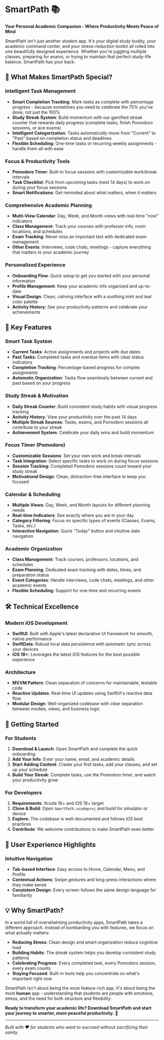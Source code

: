 # SmartPath 📚

**Your Personal Academic Companion - Where Productivity Meets Peace of Mind**

SmartPath isn't just another student app. It's your digital study buddy, your academic command center, and your stress-reduction toolkit all rolled into one beautifully designed experience. Whether you're juggling multiple classes, preparing for exams, or trying to maintain that perfect study-life balance, SmartPath has your back.

## 🌟 What Makes SmartPath Special?

### **Intelligent Task Management**
- **Smart Completion Tracking**: Mark tasks as complete with percentage progress - because sometimes you need to celebrate the 75% you've done, not just the 100%
- **Study Streak System**: Build momentum with our gamified streak counter that rewards daily progress (complete tasks, finish Pomodoro sessions, or ace exams)
- **Intelligent Categorization**: Tasks automatically move from "Current" to "Past" based on completion status and deadlines
- **Flexible Scheduling**: One-time tasks or recurring weekly assignments - handle them all with ease

### **Focus & Productivity Tools**
- **Pomodoro Timer**: Built-in focus sessions with customizable work/break intervals
- **Task Checklist**: Pick from upcoming tasks (next 14 days) to work on during your focus sessions
- **Smart Notifications**: Get reminded about what matters, when it matters

### **Comprehensive Academic Planning**
- **Multi-View Calendar**: Day, Week, and Month views with real-time "now" indicators
- **Class Management**: Track your courses with professor info, room locations, and schedules
- **Exam Tracking**: Never miss an important test with dedicated exam management
- **Other Events**: Interviews, code chats, meetings - capture everything that matters to your academic journey

### **Personalized Experience**
- **Onboarding Flow**: Quick setup to get you started with your personal information
- **Profile Management**: Keep your academic info organized and up-to-date
- **Visual Design**: Clean, calming interface with a soothing mint and teal color palette
- **Activity History**: See your productivity patterns and celebrate your achievements

## 🎯 Key Features

### **Smart Task System**
- **Current Tasks**: Active assignments and projects with due dates
- **Past Tasks**: Completed tasks and overdue items with clear status indicators
- **Completion Tracking**: Percentage-based progress for complex assignments
- **Automatic Organization**: Tasks flow seamlessly between current and past based on your progress

### **Study Streak & Motivation**
- **Daily Streak Counter**: Build consistent study habits with visual progress tracking
- **Activity History**: View your productivity over the past 14 days
- **Multiple Streak Sources**: Tasks, exams, and Pomodoro sessions all contribute to your streak
- **Achievement System**: Celebrate your daily wins and build momentum

### **Focus Timer (Pomodoro)**
- **Customizable Sessions**: Set your own work and break intervals
- **Task Integration**: Select specific tasks to work on during focus sessions
- **Session Tracking**: Completed Pomodoro sessions count toward your study streak
- **Motivational Design**: Clean, distraction-free interface to keep you focused

### **Calendar & Scheduling**
- **Multiple Views**: Day, Week, and Month layouts for different planning needs
- **Real-time Indicators**: See exactly where you are in your day
- **Category Filtering**: Focus on specific types of events (Classes, Exams, Tasks, etc.)
- **Interactive Navigation**: Quick "Today" button and intuitive date navigation

### **Academic Organization**
- **Class Management**: Track courses, professors, locations, and schedules
- **Exam Planning**: Dedicated exam tracking with dates, times, and preparation status
- **Event Categories**: Handle interviews, code chats, meetings, and other academic events
- **Flexible Scheduling**: Support for one-time and recurring events

## 🛠 Technical Excellence

### **Modern iOS Development**
- **SwiftUI**: Built with Apple's latest declarative UI framework for smooth, native performance
- **SwiftData**: Robust local data persistence with automatic sync across your devices
- **iOS 18+**: Leverages the latest iOS features for the best possible experience

### **Architecture**
- **MVVM Pattern**: Clean separation of concerns for maintainable, testable code
- **Reactive Updates**: Real-time UI updates using SwiftUI's reactive data flow
- **Modular Design**: Well-organized codebase with clear separation between models, views, and business logic

## 🚀 Getting Started

### **For Students**
1. **Download & Launch**: Open SmartPath and complete the quick onboarding
2. **Add Your Info**: Enter your name, email, and academic details
3. **Start Adding Content**: Create your first tasks, add your classes, and set up your schedule
4. **Build Your Streak**: Complete tasks, use the Pomodoro timer, and watch your productivity grow

### **For Developers**
1. **Requirements**: Xcode 16+ and iOS 18+ target
2. **Clone & Build**: Open `SmartPath.xcodeproj` and build for simulator or device
3. **Explore**: The codebase is well-documented and follows iOS best practices
4. **Contribute**: We welcome contributions to make SmartPath even better

## 📱 User Experience Highlights

### **Intuitive Navigation**
- **Tab-based Interface**: Easy access to Home, Calendar, Menu, and Profile
- **Contextual Actions**: Swipe gestures and long-press interactions where they make sense
- **Consistent Design**: Every screen follows the same design language for familiarity

## 💡 Why SmartPath?

In a world full of overwhelming productivity apps, SmartPath takes a different approach. Instead of bombarding you with features, we focus on what actually matters:

- **Reducing Stress**: Clean design and smart organization reduce cognitive load
- **Building Habits**: The streak system helps you develop consistent study patterns
- **Celebrating Progress**: Every completed task, every Pomodoro session, every exam counts
- **Staying Focused**: Built-in tools help you concentrate on what's important right now

SmartPath isn't about being the most feature-rich app. It's about being the most **human** app - understanding that students are people with emotions, stress, and the need for both structure and flexibility.

**Ready to transform your academic life? Download SmartPath and start your journey to smarter, more peaceful productivity.** 🌟

---

*Built with ❤️ for students who want to succeed without sacrificing their sanity.*